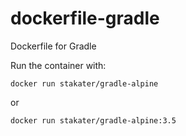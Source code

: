 # dockerfile-gradle
Dockerfile for Gradle

Run the container with:
```
docker run stakater/gradle-alpine
```
or
```
docker run stakater/gradle-alpine:3.5
```